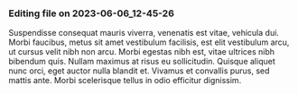 

### Editing file on 2023-06-06_12-45-26

Suspendisse consequat mauris viverra, venenatis est vitae, vehicula dui. Morbi faucibus, metus sit amet vestibulum facilisis, est elit vestibulum arcu, ut cursus velit nibh non arcu. Morbi egestas nibh est, vitae ultrices nibh bibendum quis. Nullam maximus at risus eu sollicitudin. Quisque aliquet nunc orci, eget auctor nulla blandit et. Vivamus et convallis purus, sed mattis ante. Morbi scelerisque tellus in odio efficitur dignissim.


